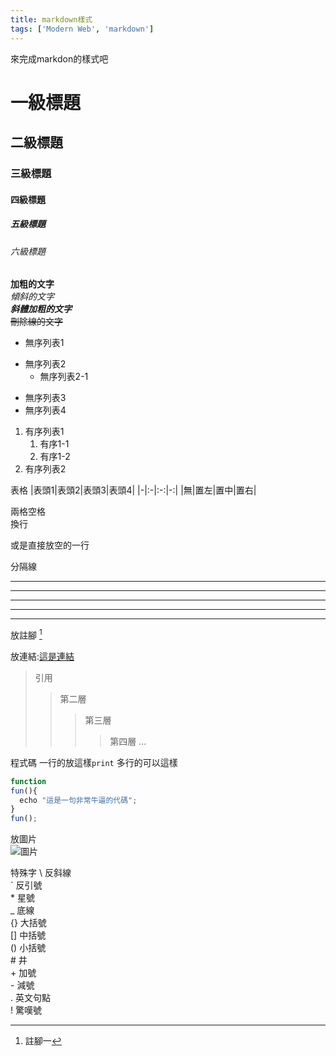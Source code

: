 ```yaml
---
title: markdown樣式
tags: ['Modern Web', 'markdown']
---
```

來完成markdon的樣式吧
<!--more-->
# 一級標題 #

## 二級標題

### 三級標題

#### 四級標題

##### 五級標題

###### 六級標題

**加粗的文字**  
*傾斜的文字*  
***斜體加粗的文字***  
~~刪除線的文字~~  
- 無序列表1
+ 無序列表2
  - 無序列表2-1
* 無序列表3
* 無序列表4

1. 有序列表1
    1. 有序1-1
    2. 有序1-2
2. 有序列表2

表格
|表頭1|表頭2|表頭3|表頭4|
|-|:-|:-:|-:|
|無|置左|置中|置右|

兩格空格  
換行

或是直接放空的一行

分隔線
*** 
---
* * *
- - -
------

放註腳 [^註腳]

放連結:[這是連結](/blog/markdown-keywork-note)

> 引用
> > 第二層
> > > 第三層
> > > > 第四層
...

程式碼
一行的放這樣`print`
多行的可以這樣

```javascript
function 
fun(){ 
  echo "這是一句非常牛逼的代碼";
} 
fun();
```

放圖片  
![圖片](/bg-img.jpg)

特殊字
\\ 反斜線  
\` 反引號  
\* 星號  
\_ 底線  
\{} 大括號  
\[] 中括號  
\() 小括號  
\# 井  
\+ 加號  
\- 減號  
\. 英文句點  
\! 驚嘆號 

[^註腳]: 註腳一
